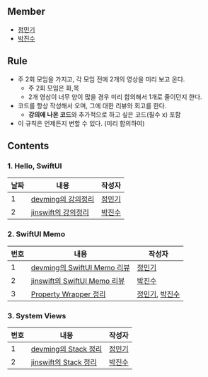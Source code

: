 ## Member
- [정민기](https://github.com/devming)
- [박진수](https://github.com/jinsu3758)


## Rule
- 주 2회 모임을 가지고, 각 모임 전에 2개의 영상을 미리 보고 온다.
  - 주 2회 모임은 화,목
  - 2개 영상이 너무 양이 많을 경우 미리 합의해서 1개로 줄이던지 한다.
- 코드를 항상 작성해서 오며, 그에 대한 리뷰와 회고를 한다.
  - **강의에 나온 코드**와 추가적으로 하고 싶은 코드(필수 x) 포함
- 이 규칙은 언제든지 변할 수 있다. (미리 합의하여)


## Contents

### 1. Hello, SwiftUI

|날짜|내용|작성자|
|---|---|---|
|1|[devming의 강의정리](https://www.notion.so/Hello-SwiftUI-1989e9f6ff5e4e6191b87c9faadf364f)|[정민기](https://github.com/devming)| 
|2|[jinswift의 강의정리](https://www.notion.so/Devil-Hello-SwiftUI-eeee5fdeff174a07aa4f9771c95871b7)|[박진수](https://github.com/jinsu3758)| 


### 2. SwiftUI Memo

|번호|내용|작성자|
|---|---|---|
|1|[devming의 SwiftUI Memo 리뷰](https://www.notion.so/jinsuios/Matthew-SwiftUI-Memo-9ea0a47a72ae462bb4865fd024aba0e9)|[정민기](https://github.com/devming)| 
|2|[jinswift의 SwiftUI Memo 리뷰](https://www.notion.so/jinsuios/Devil-SwiftUI-Memo-03a2df2dec164f51a2fdc3205fd431bd)|[박진수](https://github.com/jinsu3758)| 
|3|[Property Wrapper 정리](https://www.notion.so/jinsuios/Property-Wrapper-a717f23f5b184a33b8bf8c899f73baac)|[정민기](https://github.com/devming), [박진수](https://github.com/jinsu3758)|


### 3. System Views

|번호|내용|작성자|
|---|---|---|
|1|[devming의 Stack 정리](https://www.notion.so/Matthew-Stack-3ae1411bc7ef42b5b41b8a354a8e6561)|[정민기](https://github.com/devming)| 
|2|[jinswift의 Stack 정리](https://www.notion.so/Devil-Stack-fa50f7533db24cc5bcbd09d6e283ee0c)|[박진수](https://github.com/jinsu3758)| 



